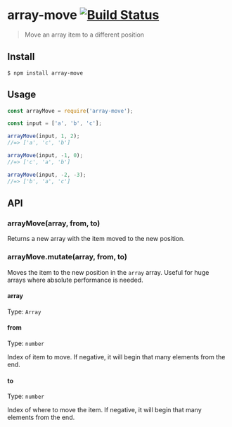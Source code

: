 # array-move [![Build Status](https://travis-ci.org/sindresorhus/array-move.svg?branch=master)](https://travis-ci.org/sindresorhus/array-move)

> Move an array item to a different position


## Install

```
$ npm install array-move
```


## Usage

```js
const arrayMove = require('array-move');

const input = ['a', 'b', 'c'];

arrayMove(input, 1, 2);
//=> ['a', 'c', 'b']

arrayMove(input, -1, 0);
//=> ['c', 'a', 'b']

arrayMove(input, -2, -3);
//=> ['b', 'a', 'c']
```


## API

### arrayMove(array, from, to)

Returns a new array with the item moved to the new position.

### arrayMove.mutate(array, from, to)

Moves the item to the new position in the `array` array. Useful for huge arrays where absolute performance is needed.

#### array

Type: `Array`

#### from

Type: `number`

Index of item to move. If negative, it will begin that many elements from the end.

#### to

Type: `number`

Index of where to move the item. If negative, it will begin that many elements from the end.

